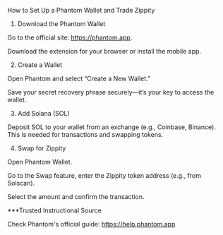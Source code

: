 How to Set Up a Phantom Wallet and Trade Zippity

1. Download the Phantom Wallet

Go to the official site: https://phantom.app.

Download the extension for your browser or install the mobile app.


2. Create a Wallet

Open Phantom and select “Create a New Wallet.”

Save your secret recovery phrase securely—it’s your key to access the wallet.


3. Add Solana (SOL)

Deposit SOL to your wallet from an exchange (e.g., Coinbase, Binance). This is needed for transactions and swapping tokens.


4. Swap for Zippity

Open Phantom Wallet.

Go to the Swap feature, enter the Zippity token address (e.g., from Solscan).

Select the amount and confirm the transaction.


***Trusted Instructional Source

Check Phantom's official guide: https://help.phantom.app
